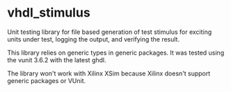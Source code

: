 # vhdl_stimulus
Unit testing library for file based generation of test stimulus for exciting units under test, logging the output, and verifying the result.

This library relies on generic types in generic packages. It was tested using the vunit 3.6.2 with the latest ghdl.

The library won't work with Xilinx XSim because Xilinx doesn't support generic packages or VUnit.